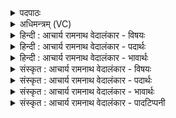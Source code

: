 <details><summary>पदपाठः</summary>

तोशा꣡सा꣢। र꣣थया꣡वा꣢ना। र꣣थ। या꣡वा꣢꣯ना। वृ꣣त्रह꣡णा꣢। वृ꣣त्र। ह꣡ना꣢꣯। अ꣡प꣢꣯राजिता। अ। प꣣राजिता। इ꣡न्द्रा꣢꣯ग्नी। इ꣡न्द्र꣢꣯। अ꣣ग्नीइ꣡ति꣢। त꣡स्य꣢꣯। बो꣣धतम्। १०७४।
</details>

<details><summary>अधिमन्त्रम् (VC)</summary>

- इन्द्राग्नी
- श्यावाश्व आत्रेयः
- गायत्री
- षड्जः
</details>

<details><summary>हिन्दी : आचार्य रामनाथ वेदालंकार - विषयः</summary>

आगे फिर वही विषय वर्णित है।
</details>

<details><summary>हिन्दी : आचार्य रामनाथ वेदालंकार - पदार्थः</summary>

पदार्थान्वयभाषाः -  हे (इन्द्राग्नी) जीवात्मा और प्राण एवं राजा और सेनापति ! (तोशासा) सन्तुष्टि करनेवाले, (रथयावाना) देहरूप रथ से वा विमान आदि यान से गमन करनेवाले, (वृत्रहणा) शत्रु,विघ्न,पाप आदि को नष्ट करनेवाले, (अपराजिता) पराजित न होनेवाले तुम दोनों (तस्य) उस-उस कर्म को (बोधतम्) करना वा कराना जानो ॥२॥
</details>

<details><summary>हिन्दी : आचार्य रामनाथ वेदालंकार - भावार्थः</summary>

भावार्थभाषाः -  जीवात्मा और प्राण एवं राजा और सेनापति को नेता बनाकर वैयक्तिक,सामाजिक और राष्ट्रिय उन्नति सबको सिद्ध करनी चाहिए ॥२॥
</details>

<details><summary>संस्कृत : आचार्य रामनाथ वेदालंकार - विषयः</summary>

अथ पुनरपि तमेव विषयमाह।
</details>

<details><summary>संस्कृत : आचार्य रामनाथ वेदालंकार - पदार्थः</summary>

पदार्थान्वयभाषाः -  हे (इन्द्राग्नी) जीवात्मप्राणौ नृपतिसेनापती वा ! (तोशासा२) तोशसौ सन्तुष्टिकरौ।[तुष प्रीतौ,बाहुलकादौणादिकः असच् प्रत्ययः। मध्यस्थस्य अत्त्वस्य दीर्घश्छान्दसः। वर्णव्यत्ययेन षकारस्य तालव्यादेशः।] (रथयावाना) रथयावानौ रथेन देहरथेन विमानादियानेन वा गन्तारौ।[रथोपपदात् या प्रापणे धातोः छन्दसीवनिपौ च वक्तव्यौ। वा०,अ० ५।२।१२२ इत्यनेन वनिप् प्रत्ययः।] (वृत्रहणा) शत्रुविघ्नपापादीनां हन्तारौ, (अपराजिता) अपराजितौ च युवाम् (तस्य) तत्तत्कर्मणः (बोधतम्) कर्तुं कारयितुं च जानीतम् ॥२॥
</details>

<details><summary>संस्कृत : आचार्य रामनाथ वेदालंकार - भावार्थः</summary>

भावार्थभाषाः -  जीवात्मप्राणौ नृपतिसेनापती च नेतारौ वृत्वा वैयक्तिकी सामाजिकी राष्ट्रिया चोन्नतिः सर्वैः साधनीया ॥२॥
</details>

<details><summary>संस्कृत : आचार्य रामनाथ वेदालंकार - पादटिप्पनी</summary>

टिप्पणी:   १. ऋ० ८।३८।२। २. तोशासा शत्रून् हिंसन्तौ—इति सा०। दीप्तिसम्पन्नौ—इति वि०।
</details>